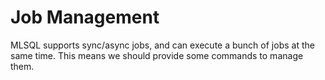 # Job Management

MLSQL supports sync/async jobs, and can execute a bunch of jobs at the same time. This means we should provide 
some commands to manage them.
